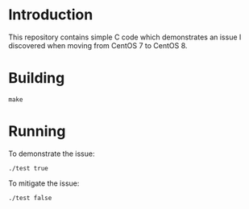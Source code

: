 # Introduction

This repository contains simple C code which demonstrates an issue I discovered
when moving from CentOS 7 to CentOS 8.

# Building

```
make
```

# Running

To demonstrate the issue:

```
./test true
```

To mitigate the issue:

```
./test false
```
